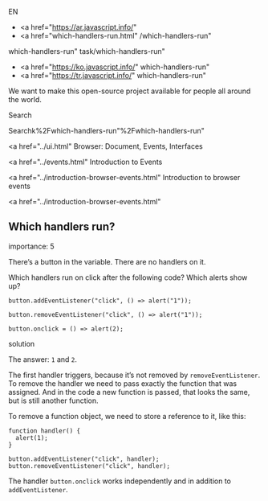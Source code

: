 EN

-   <a href="https://ar.javascript.info/"
-   <a href="which-handlers-run.html"
    /which-handlers-run"

which-handlers-run"
task/which-handlers-run"

<!-- -->

-   <a href="https://ko.javascript.info/"
    which-handlers-run"
-   <a href="https://tr.javascript.info/"
    which-handlers-run"

We want to make this open-source project available for people all around the world.

Search

Searchk%2Fwhich-handlers-run"%2Fwhich-handlers-run" </a>

<a href="../ui.html" Browser: Document, Events, Interfaces</span></a>

<a href="../events.html" Introduction to Events</span></a>

<a href="../introduction-browser-events.html" Introduction to browser events</span></a>

<a href="../introduction-browser-events.html"

## Which handlers run?

<span class="task__importance" title="How important is the task, from 1 to 5">importance: 5</span>

There’s a button in the variable. There are no handlers on it.

Which handlers run on click after the following code? Which alerts show up?

    button.addEventListener("click", () => alert("1"));

    button.removeEventListener("click", () => alert("1"));

    button.onclick = () => alert(2);

solution

The answer: `1` and `2`.

The first handler triggers, because it’s not removed by `removeEventListener`. To remove the handler we need to pass exactly the function that was assigned. And in the code a new function is passed, that looks the same, but is still another function.

To remove a function object, we need to store a reference to it, like this:

    function handler() {
      alert(1);
    }

    button.addEventListener("click", handler);
    button.removeEventListener("click", handler);

The handler `button.onclick` works independently and in addition to `addEventListener`.
